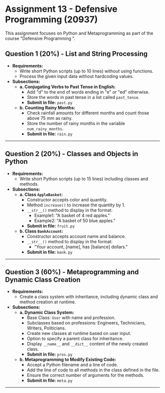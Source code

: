 #  Assignment 13 - Defensive Programming (20937)  

This assignment focuses on Python and Metaprogramming as part of the course "Defensive Programming ".   

##  Question 1 (20%) - List and String Processing  
- **Requirements:**  
  - Write short Python scripts (up to 10 lines) without using functions.  
  - Process the given input data without hardcoding values.  
- **Subsections:**  
  - **a. Conjugating Verbs to Past Tense in English:**  
    - Add "d" to the end of words ending in "e" or "ed" otherwise.  
    - Store the words in past tense in a list called `past_tense`.  
    - **Submit in file:** `past.py`  
  - **b. Counting Rainy Months:**  
    - Check rainfall amounts for different months and count those above 75 mm as rainy.  
    - Store the number of rainy months in the variable `num_rainy_months`.  
    - **Submit in file:** `rain.py`  

---

##  Question 2 (20%) - Classes and Objects in Python  
- **Requirements:**  
  - Write short Python scripts (up to 15 lines) including classes and methods.  
- **Subsections:**  
  - **a. Class `AppleBasket`:**  
    - Constructor accepts color and quantity.  
    - Method `increase()` to increase the quantity by 1.  
    - `__str__()` method to display in the format:  
      - Example1: "A basket of 4 red apples."  
      - Example2: "A basket of 50 blue apples."  
    - **Submit in file:** `fruit.py`  
  - **b. Class `BankAccount`:**  
    - Constructor accepts account name and balance.  
    - `__str__()` method to display in the format:  
      - "Your account, [name], has [balance] dollars."  
    - **Submit in file:** `bank.py`  

---

##  Question 3 (60%) - Metaprogramming and Dynamic Class Creation  
- **Requirements:**  
  - Create a class system with inheritance, including dynamic class and method creation at runtime.  
- **Subsections:**  
  - **a. Dynamic Class System:**  
    - Base Class: `User` with name and profession.  
    - Subclasses based on professions: Engineers, Technicians, Writers, Politicians.  
    - Create new classes at runtime based on user input.  
    - Option to specify a parent class for inheritance.  
    - Display `__name__` and `__dict__` content of the newly created class.  
    - **Submit in file:** `pros.py`  
  - **b. Metaprogramming to Modify Existing Code:**  
    - Accept a Python filename and a line of code.  
    - Add the line of code to all methods in the class defined in the file.  
    - Ensure the correct number of arguments for the methods.  
    - **Submit in file:** `meta.py`  

---




